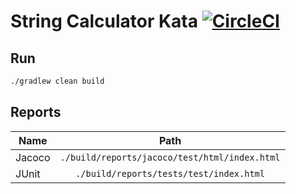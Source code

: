 # String Calculator Kata [![CircleCI](https://circleci.com/gh/luiscarlin/string-calculator-kata.svg?style=svg)](https://circleci.com/gh/luiscarlin/string-calculator-kata)

## Run

```bash
./gradlew clean build
```

## Reports

| Name    | Path                                          |
| ------- |:---------------------------------------------:|
| Jacoco  | `./build/reports/jacoco/test/html/index.html` |
| JUnit   | `./build/reports/tests/test/index.html`       |